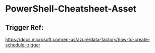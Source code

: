 # PowerShell-Cheatsheet-Asset

## Trigger Ref:
https://docs.microsoft.com/en-us/azure/data-factory/how-to-create-schedule-trigger
